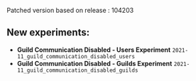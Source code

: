 Patched version based on release : 104203

## New experiments:
- **Guild Communication Disabled - Users Experiment** `2021-11_guild_communication_disabled_users`
- **Guild Communication Disabled - Guilds Experiment** `2021-11_guild_communication_disabled_guilds`

